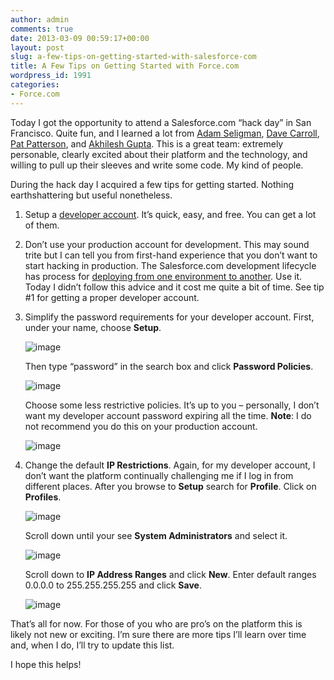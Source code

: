 ```yaml
---
author: admin
comments: true
date: 2013-03-09 00:59:17+00:00
layout: post
slug: a-few-tips-on-getting-started-with-salesforce-com
title: A Few Tips on Getting Started with Force.com
wordpress_id: 1991
categories:
- Force.com
---
```


Today I got the opportunity to attend a Salesforce.com “hack day” in San Francisco. Quite fun, and I learned a lot from [Adam Seligman](https://twitter.com/adamse), [Dave Carroll](https://twitter.com/dcarroll), [Pat Patterson](https://twitter.com/metadaddy), and [Akhilesh Gupta](https://twitter.com/akhileshgupta). This is a great team: extremely personable, clearly excited about their platform and the technology, and willing to pull up their sleeves and write some code. My kind of people.

During the hack day I acquired a few tips for getting started. Nothing earthshattering but useful nonetheless.

1. Setup a [developer account](http://www.developerforce.com/events/regular/registration.php). It’s quick, easy, and free. You can get a lot of them.

2. Don’t use your production account for development. This may sound trite but I can tell you from first-hand experience that you don’t want to start hacking in production. The Salesforce.com development lifecycle has process for [deploying from one environment to another](http://www.salesforce.com/us/developer/docs/dev_lifecycle/Content/deploy.htm). Use it. Today I didn’t follow this advice and it cost me quite a bit of time. See tip #1 for getting a proper developer account.

3. Simplify the password requirements for your developer account. First, under your name, choose **Setup**.

	![image](http://www.wadewegner.com/content/A-Few-Tips-on-Getting-Started-with-S.com_E309/image_thumb.png)

	Then type “password” in the search box and click **Password Policies**.

	![image](http://www.wadewegner.com/content/A-Few-Tips-on-Getting-Started-with-S.com_E309/image_thumb_3.png)

	Choose some less restrictive policies. It’s up to you – personally, I don’t want my developer account password expiring all the time. **Note**: I do not recommend you do this on your production account.

	![image](http://www.wadewegner.com/content/A-Few-Tips-on-Getting-Started-with-S.com_E309/image_thumb_4.png)

4.	Change the default **IP Restrictions**. Again, for my developer account, I don’t want the platform continually challenging me if I log in from different places. After you browse to **Setup** search for **Profile**. Click on **Profiles**.

	![image](http://www.wadewegner.com/content/A-Few-Tips-on-Getting-Started-with-S.com_E309/image_thumb_5.png)

	Scroll down until your see **System Administrators** and select it.

	![image](http://www.wadewegner.com/content/A-Few-Tips-on-Getting-Started-with-S.com_E309/image_thumb_6.png)
	
	Scroll down to **IP Address Ranges** and click **New**. Enter default ranges 0.0.0.0 to 255.255.255.255 and click **Save**.

	![image](http://www.wadewegner.com/content/A-Few-Tips-on-Getting-Started-with-S.com_E309/image_thumb_7.png)


That’s all for now. For those of you who are pro’s on the platform this is likely not new or exciting. I’m sure there are more tips I’ll learn over time and, when I do, I’ll try to update this list.

I hope this helps!
